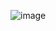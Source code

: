 ![image](https://user-images.githubusercontent.com/49461207/199375221-43ced4e9-0d7d-42d3-ad7c-4fc54cc34b05.png)
